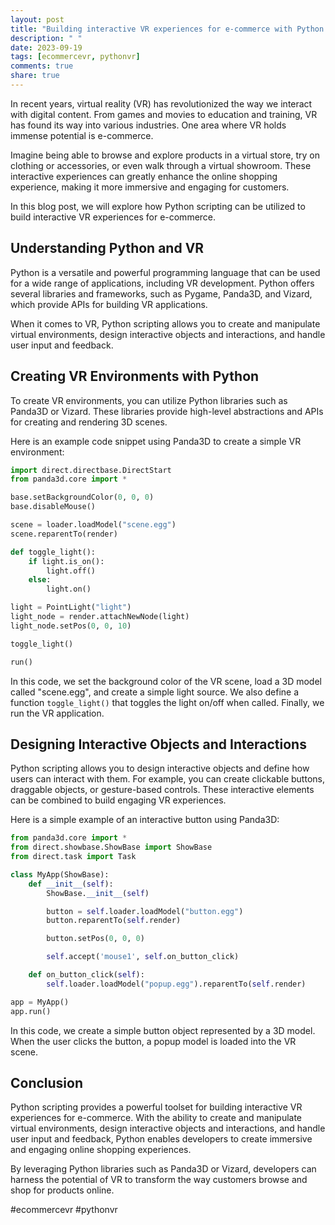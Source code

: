 ```yaml
---
layout: post
title: "Building interactive VR experiences for e-commerce with Python scripting"
description: " "
date: 2023-09-19
tags: [ecommercevr, pythonvr]
comments: true
share: true
---
```


In recent years, virtual reality (VR) has revolutionized the way we interact with digital content. From games and movies to education and training, VR has found its way into various industries. One area where VR holds immense potential is e-commerce.

Imagine being able to browse and explore products in a virtual store, try on clothing or accessories, or even walk through a virtual showroom. These interactive experiences can greatly enhance the online shopping experience, making it more immersive and engaging for customers.

In this blog post, we will explore how Python scripting can be utilized to build interactive VR experiences for e-commerce.

## Understanding Python and VR

Python is a versatile and powerful programming language that can be used for a wide range of applications, including VR development. Python offers several libraries and frameworks, such as Pygame, Panda3D, and Vizard, which provide APIs for building VR applications.

When it comes to VR, Python scripting allows you to create and manipulate virtual environments, design interactive objects and interactions, and handle user input and feedback.

## Creating VR Environments with Python

To create VR environments, you can utilize Python libraries such as Panda3D or Vizard. These libraries provide high-level abstractions and APIs for creating and rendering 3D scenes.

Here is an example code snippet using Panda3D to create a simple VR environment:

```python
import direct.directbase.DirectStart
from panda3d.core import *

base.setBackgroundColor(0, 0, 0)
base.disableMouse()

scene = loader.loadModel("scene.egg")
scene.reparentTo(render)

def toggle_light():
    if light.is_on():
        light.off()
    else:
        light.on()

light = PointLight("light")
light_node = render.attachNewNode(light)
light_node.setPos(0, 0, 10)

toggle_light()

run()
```

In this code, we set the background color of the VR scene, load a 3D model called "scene.egg", and create a simple light source. We also define a function `toggle_light()` that toggles the light on/off when called. Finally, we run the VR application.

## Designing Interactive Objects and Interactions

Python scripting allows you to design interactive objects and define how users can interact with them. For example, you can create clickable buttons, draggable objects, or gesture-based controls. These interactive elements can be combined to build engaging VR experiences.

Here is a simple example of an interactive button using Panda3D:

```python
from panda3d.core import *
from direct.showbase.ShowBase import ShowBase
from direct.task import Task

class MyApp(ShowBase):
    def __init__(self):
        ShowBase.__init__(self)

        button = self.loader.loadModel("button.egg")
        button.reparentTo(self.render)

        button.setPos(0, 0, 0)

        self.accept('mouse1', self.on_button_click)

    def on_button_click(self):
        self.loader.loadModel("popup.egg").reparentTo(self.render)

app = MyApp()
app.run()
```

In this code, we create a simple button object represented by a 3D model. When the user clicks the button, a popup model is loaded into the VR scene.

## Conclusion

Python scripting provides a powerful toolset for building interactive VR experiences for e-commerce. With the ability to create and manipulate virtual environments, design interactive objects and interactions, and handle user input and feedback, Python enables developers to create immersive and engaging online shopping experiences.

By leveraging Python libraries such as Panda3D or Vizard, developers can harness the potential of VR to transform the way customers browse and shop for products online.

#ecommercevr #pythonvr